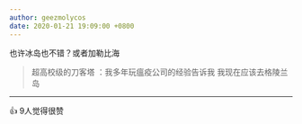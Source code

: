 ```yaml
---
author: geezmolycos
date: 2020-01-21 19:09:00 +0800
---
```


也许冰岛也不错？或者加勒比海

> 超高校级的刀客塔 ：我多年玩瘟疫公司的经验告诉我
> 我现在应该去格陵兰岛

---
👍 9人觉得很赞
